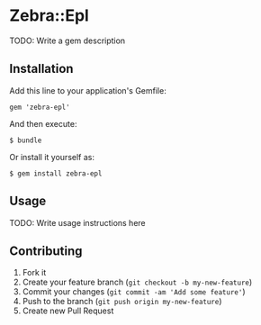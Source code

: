 # Zebra::Epl

TODO: Write a gem description

## Installation

Add this line to your application's Gemfile:

    gem 'zebra-epl'

And then execute:

    $ bundle

Or install it yourself as:

    $ gem install zebra-epl

## Usage

TODO: Write usage instructions here

## Contributing

1. Fork it
2. Create your feature branch (`git checkout -b my-new-feature`)
3. Commit your changes (`git commit -am 'Add some feature'`)
4. Push to the branch (`git push origin my-new-feature`)
5. Create new Pull Request
